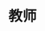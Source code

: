 ---
page_id: Academic Staff
layout: profiles
permalink: /academic-staff/
title: 教师
description:
nav: false
nav_order: 2

profiles:
  # if you want to include more than one profile, just replicate the following block
  # and create one content file for each profile inside _pages/
  - align: left
    image: shao_pic.jpg
    content: about_shao.md
    image_circular: false # crops the image to make it circular
    more_info: 

  - align: left
    image: zhang_pic.jpg
    content: about_zhang.md
    image_circular: false # crops the image to make it circular
    more_info: 

  - align: left
    image: tian_pic.jpg
    content: about_tian.md
    image_circular: false # crops the image to make it circular
    more_info: 

  - align: left
    image: yu_pic.jpg
    content: about_yu.md
    image_circular: false # crops the image to make it circular
    more_info: 

  - align: left
    image: chenchangyu.jpg
    content: about_chenchangyu.md
    image_circular: false # crops the image to make it circular
    more_info: 

  - align: left
    image: bingqi.jpg
    content: about_bingqi.md
    image_circular: false # crops the image to make it circular
    more_info: 

  - align: left
    image: gechao.jpg
    content: about_gechao.md
    image_circular: false # crops the image to make it circular
    more_info: 

---